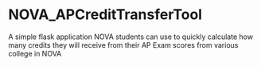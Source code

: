 # NOVA_APCreditTransferTool
A simple flask application NOVA students can use to quickly calculate how many credits they will receive from their AP Exam scores from various college in NOVA
